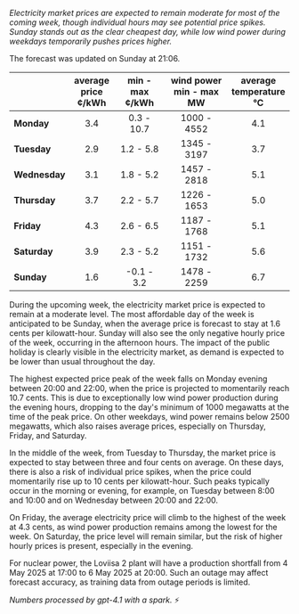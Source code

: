*Electricity market prices are expected to remain moderate for most of the coming week, though individual hours may see potential price spikes. Sunday stands out as the clear cheapest day, while low wind power during weekdays temporarily pushes prices higher.*

The forecast was updated on Sunday at 21:06.

|              | average<br>price<br>¢/kWh | min - max<br>¢/kWh | wind power<br>min - max<br>MW | average<br>temperature<br>°C |
|:-------------|:----------------:|:----------------:|:-------------:|:-------------:|
| **Monday**      |       3.4        |   0.3 - 10.7     | 1000 - 4552   |      4.1      |
| **Tuesday**     |       2.9        |   1.2 - 5.8      | 1345 - 3197   |      3.7      |
| **Wednesday**   |       3.1        |   1.8 - 5.2      | 1457 - 2818   |      5.1      |
| **Thursday**    |       3.7        |   2.2 - 5.7      | 1226 - 1653   |      5.0      |
| **Friday**      |       4.3        |   2.6 - 6.5      | 1187 - 1768   |      5.1      |
| **Saturday**    |       3.9        |   2.3 - 5.2      | 1151 - 1732   |      5.6      |
| **Sunday**      |       1.6        |  -0.1 - 3.2      | 1478 - 2259   |      6.7      |

During the upcoming week, the electricity market price is expected to remain at a moderate level. The most affordable day of the week is anticipated to be Sunday, when the average price is forecast to stay at 1.6 cents per kilowatt-hour. Sunday will also see the only negative hourly price of the week, occurring in the afternoon hours. The impact of the public holiday is clearly visible in the electricity market, as demand is expected to be lower than usual throughout the day.

The highest expected price peak of the week falls on Monday evening between 20:00 and 22:00, when the price is projected to momentarily reach 10.7 cents. This is due to exceptionally low wind power production during the evening hours, dropping to the day's minimum of 1000 megawatts at the time of the peak price. On other weekdays, wind power remains below 2500 megawatts, which also raises average prices, especially on Thursday, Friday, and Saturday.

In the middle of the week, from Tuesday to Thursday, the market price is expected to stay between three and four cents on average. On these days, there is also a risk of individual price spikes, when the price could momentarily rise up to 10 cents per kilowatt-hour. Such peaks typically occur in the morning or evening, for example, on Tuesday between 8:00 and 10:00 and on Wednesday between 20:00 and 22:00.

On Friday, the average electricity price will climb to the highest of the week at 4.3 cents, as wind power production remains among the lowest for the week. On Saturday, the price level will remain similar, but the risk of higher hourly prices is present, especially in the evening.

For nuclear power, the Loviisa 2 plant will have a production shortfall from 4 May 2025 at 17:00 to 6 May 2025 at 20:00. Such an outage may affect forecast accuracy, as training data from outage periods is limited.

*Numbers processed by gpt-4.1 with a spark.* ⚡
